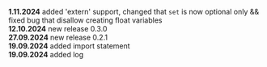 **1.11.2024** added 'extern' support, changed that `set` is now optional only && fixed bug that disallow creating float variables<br>
**12.10.2024** new release 0.3.0<br>
**27.09.2024** new release 0.2.1<br>
**19.09.2024** added import statement<br>
**19.09.2024** added log
